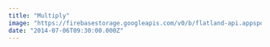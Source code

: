 ```yaml
---
title: "Multiply"
image: "https://firebasestorage.googleapis.com/v0/b/flatland-api.appspot.com/o/series%2F59f0ea04-e7bb-410a-992f-0cbbcd34404b?alt=media&token=ba3b7192-5af6-45d8-8f59-b04569cb274c"
date: "2014-07-06T09:30:00.000Z"
---
```

